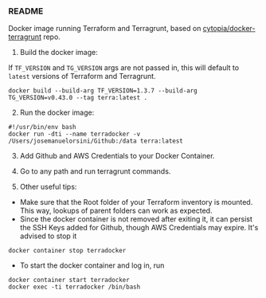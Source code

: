 ### README

Docker image running Terraform and Terragrunt, based on [cytopia/docker-terragrunt](https://github.com/cytopia/docker-terragrunt) repo.

1. Build the docker image:

If `TF_VERSION` and `TG_VERSION` args are not passed in, this will default to `latest` versions of Terraform and Terragrunt.

```
docker build --build-arg TF_VERSION=1.3.7 --build-arg TG_VERSION=v0.43.0 --tag terra:latest .
```

2. Run the docker image:

```
#!/usr/bin/env bash
docker run -dti --name terradocker -v /Users/josemanuelorsini/Github:/data terra:latest
```

3. Add Github and AWS Credentials to your Docker Container.

4. Go to any path and run terragrunt commands.

5. Other useful tips:

- Make sure that the Root folder of your Terraform inventory is mounted. This way, lookups of parent folders can work as expected.
- Since the docker container is not removed after exiting it, it can persist the SSH Keys added for Github, though AWS Credentials may expire. It's advised to stop it

```
docker container stop terradocker
```

- To start the docker container and log in, run 

```
docker container start terradocker
docker exec -ti terradocker /bin/bash
```
